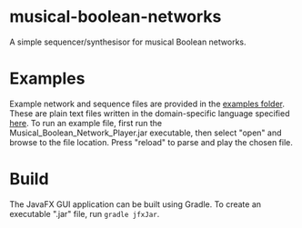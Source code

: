 # musical-boolean-networks
A simple sequencer/synthesisor for musical Boolean networks.

# Examples
Example network and sequence files are provided in the [examples folder](https://github.com/ggn3/musical-boolean-networks/blob/master/examples). These are plain text files written in the domain-specific language specified [here](https://github.com/ggn3/musical-boolean-networks/blob/master/examples/Domain-Specific%20Language%20Details.txt).
To run an example file, first run the Musical_Boolean_Network_Player.jar executable, then select "open" and browse to the file location. Press "reload" to parse and play the chosen file.

# Build
The JavaFX GUI application can be built using Gradle. To create an executable ".jar" file, run `gradle jfxJar`.
